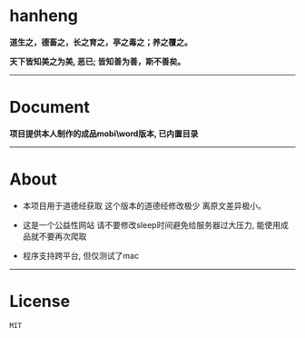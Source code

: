 # hanheng 

**道生之，德畜之，长之育之，亭之毒之；养之覆之。**

**天下皆知美之为美, 恶已; 皆知善为善，斯不善矣。**

---

# Document

**项目提供本人制作的成品mobi\word版本, 已内置目录**

---

# About

- 本项目用于道德经获取 这个版本的道德经修改极少 离原文差异极小。

- 这是一个公益性网站 请不要修改sleep时间避免给服务器过大压力, 能使用成品就不要再次爬取

- 程序支持跨平台, 但仅测试了mac

---

# License

``MIT``
